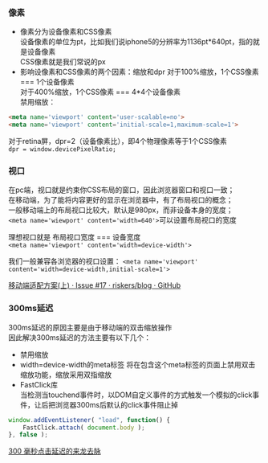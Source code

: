### 像素
-  像素分为设备像素和CSS像素  
设备像素的单位为pt，比如我们说iphone5的分辨率为1136pt*640pt，指的就是设备像素  
CSS像素就是我们常说的px  
- 影响设像素和CSS像素的两个因素：缩放和dpr 
对于100%缩放，1个CSS像素 === 1个设备像素  
对于400%缩放，1个CSS像素 === 4*4个设备像素  
禁用缩放：  
```html
<meta name='viewport' content='user-scalable=no'>
<meta name='viewport' content='initial-scale=1,maximum-scale=1'>
```

对于retina屏，dpr=2（设备像素比），即4个物理像素等于1个CSS像素  
`dpr = window.devicePixelRatio;` 
### 视口
在pc端，视口就是约束你CSS布局的窗口，因此浏览器窗口和视口一致；  
在移动端，为了能将内容更好的显示在浏览器中，有了布局视口的概念；  
一般移动端上的布局视口比较大，默认是980px，而非设备本身的宽度；  
`<meta name='wiewport' content='width=640'>`可以设置布局视口的宽度  

理想视口就是 布局视口宽度 === 设备宽度  
`<meta name='viewport' content='width=device-width'>`  

我们一般兼容各浏览器的视口设置：
`<meta name='viewport' content='width=device-width,initial-scale=1'>`

[移动端适配方案(上) · Issue #17 · riskers/blog · GitHub](https://github.com/riskers/blog/issues/17)

### 300ms延迟  
300ms延迟的原因主要是由于移动端的双击缩放操作  
因此解决300ms延迟的方法主要有以下几个：
- 禁用缩放  
- width=device-width的meta标签
将在包含这个meta标签的页面上禁用双击缩放功能，缩放采用双指缩放  
- FastClick库  
当检测当touchend事件时，以DOM自定义事件的方式触发一个模拟的click事件，让后把浏览器300ms后默认的click事件阻止掉
```js
window.addEventListener( "load", function() {
    FastClick.attach( document.body );
}, false );
```
[300 毫秒点击延迟的来龙去脉](https://thx.github.io/mobile/300ms-click-delay)  
